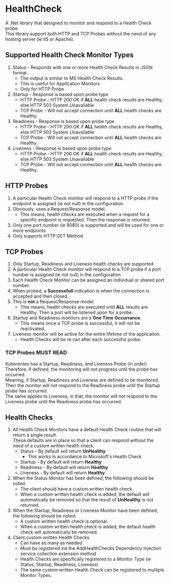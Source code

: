# HealthCheck 
A .Net library that designed to monitor and respond to a Health Check probe.  
This library support both HTTP and TCP Probes without the need of any hosting server (ie IIS or Apache).


## Supported Health Check Monitor Types
1.  Status - Responds with one or more Health Check Results in JSON format.  
    -  The output is similar to MS Health Check Results. 
    -  This is useful for Application Monitors
    -  Only for HTTP Probe
2.  Startup - Response is based upon probe type
    -  HTTP Probe - HTTP 200 OK if **ALL** health check results are Healthy, else HTTP 503 System Unavailable
    -  TCP Probe - Will not accept connection until **ALL** health checks are Healthy.
3.  Readiness - Response is based upon probe type
    -  HTTP Probe - HTTP 200 OK if **ALL** health check results are Healthy, else HTTP 503 System Unavailable
    -  TCP Probe - Will not accept connection until **ALL** health checks are Healthy.
4.  Liveness - Response is based upon probe type
    -  HTTP Probe - HTTP 200 OK if **ALL** health check results are Healthy, else HTTP 503 System Unavailable
    -  TCP Probe - Will not accept connection until **ALL** health checks are Healthy.


## HTTP Probes
1.  A particular Health Check monitor will respond to a HTTP probe if the endpoint is assigned (ie not null) in the configuration.
2.  Obviously, uses a Request/Response model.  
    -  This means, health checks are executed when a request for a specific endpoint is requested.  Then the response is returned.
3.  Only one port number (ie 8080) is supported and will be used for one or more endpoints
4.  Only supports HTTP GET Method


## TCP Probes
1.  Only Startup, Readiness and Liveness health checks are supported
2.  A particular Health Check monitor will respond to a TCP probe if a port number is assigned (ie not null) in the configuration.
3.  Each Health Check Monitor can be assigned an individual or shared port number.
4.  When probed, a **Successfull** indication is when the connection is accepted and then closed.
5.  This is **not** a Request/Response model.
    -  This means, health checks are executed until **ALL** results are Healthy.  Then a port will be listened upon for a probe.
6.  Startup and Readiness monitors are a **One Time Occurrance**.
    -  This means once a TCP probe is successful, it will not be reactivated.
7.  Liveness monitor will be active for the entire lifetime of the applicaiton.
    -  Health Checks will be re-ran after each successful probe.

### TCP Probes **MUST READ**
Kuberentes has a Startup, Readiness, and Liveness Probe (in order)  
Therefore, if defined, the monitoring will not progress until the probe has occurred.  
Meaning, if Startup, Readiness and Liveness are defined to be monitored.  
Then the monitor will not respond to the Readiness probe until the Startup probe has occurred.  
The same applies to Liveness, in that, the monitor will not respond to the Liveness probe until the Readiness probe has occurred.  


## Health Checks
1.  All Health Check Monitors have a default Health Check routine that will return a single result.  
    These defaults are in place so that a client can respond without the need of a custom written health check.
    -  Status - By default will return **UnHealthy**
        -  This works in accordance to Microsoft's Health Check
    -  Startup - By default will return **Healthy**
    -  Readiness - By default will return **Healthy**
    -  Liveness - By default will return **Healthy**
2.  When the Status Monitor has been defined, the following should be noted.
    -  The client should have a custom written health check.
    -  When a custom written health check is added, the default will automatically be removed so that the result of **UnHealthy** is not returned.
3.  When the Startup, Readiness or Liveness Monitor have been defined, the following should be noted.
    -  A custom written health check is optional.
    -  When a custom written health check is added, the default health check will automatically be removed.
4.  Client custom written Health Checks
    -  Can have as many as needed
    -  Must be registered via the AddHealthChecks Dependency Injection service collection extension method
    -  Health Checks are specifically registered to a Monitor Type (ie Status, Startup, Readiness, Liveness)
    -  The same custom written Health Check can be registered to multiple Monitor Types.


